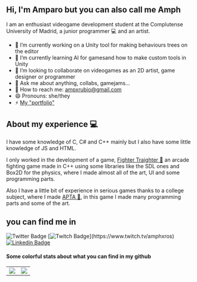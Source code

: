 
## Hi, I'm Amparo but you can also call me Amph
I am an enthusiast videogame development student at the Complutense University of Madrid, a junior programmer 💻 and an artist.

- 🔭 I’m currently working on a Unity tool for making behaviours trees on the editor
- 🌱 I’m currently learning AI for gamesand how to make custom tools in Unity
- 👯 I’m looking to collaborate on videogames as an 2D artist, game designer or programmer
- 💬 Ask me about anything, collabs, gamejams...
- 💌 How to reach me: ampxrubio@gmail.com
- 😄 Pronouns: she/they
- ⚡ [My "portfolio"](https://amprubio.github.io/Portfolio/)

## About my experience 💻
I have some knowledge of C, C# and C++ mainly but I also have some little knowledge of JS and HTML.

I only worked in the development of a game, [Fighter Traighter 🍂](https://github.com/MoruyankiiFighter/FighterTraighter) an arcade fighting game made in C++ using some libraries like the SDL ones and Box2D for the physics, where I made almost all of the art, UI and some programming parts.

Also I have a little bit of experience in serious games thanks to a college subject, where I made [APTA 🌼](https://github.com/Juegos-Serios/ProyectFinal), in this game I made many programming parts and some of the art.

## you can find me in  
![Twitter Badge](https://img.shields.io/badge/-Twitter-1DA1F2?style=plastic&logo=Twitter&logoColor=white&link=https://twitter.com/Amphxros_Dev) 
[![Twitch Badge](https://img.shields.io/badge/-Twitch-9146FF?style=plastic&logo=Twitch&logoColor=white&link=(https://www.twitch.tv/amphxros))](https://www.twitch.tv/amphxros) [![Linkedin Badge](https://img.shields.io/badge/-Linkedin-0077B5?style=plastic&logo=Linkedin&logoColor=white&link=https://www.linkedin.com/in/amparo-rubio-bellon-0011b1198/)](https://www.linkedin.com/in/amparo-rubio-bellon-0011b1198/)

#### Some colorful stats about what you can find in my github

<table>
  <tr>
    <td align="center" style="padding=0;width=50%;">
      <img align="center" style="padding=0;" src="https://github-readme-stats.vercel.app/api/?username=amprubio&show_icons=true&title_color=C9F9D9&text_color=9f9f9f&bg_color=000000&hide_border=true&icon_color=C9F9D9&hide_title=true&count_private=true" />

  <td align="center" style="padding=0;width=70%;">
      <img align="center" style="padding=0;" src="https://github-readme-stats.quantumlytangled.vercel.app/api/top-langs/?username=amprubio&layout=compact&show_icons=true&title_color=90FFE9&text_color=9f9f9f&bg_color=000000&hide_border=true&icon_color=f0f0f000&count_private=true&extra=Juegos-Serios/ProyectFinal;MoruyankiiFighter/FighterTraighter" />
    </td>
